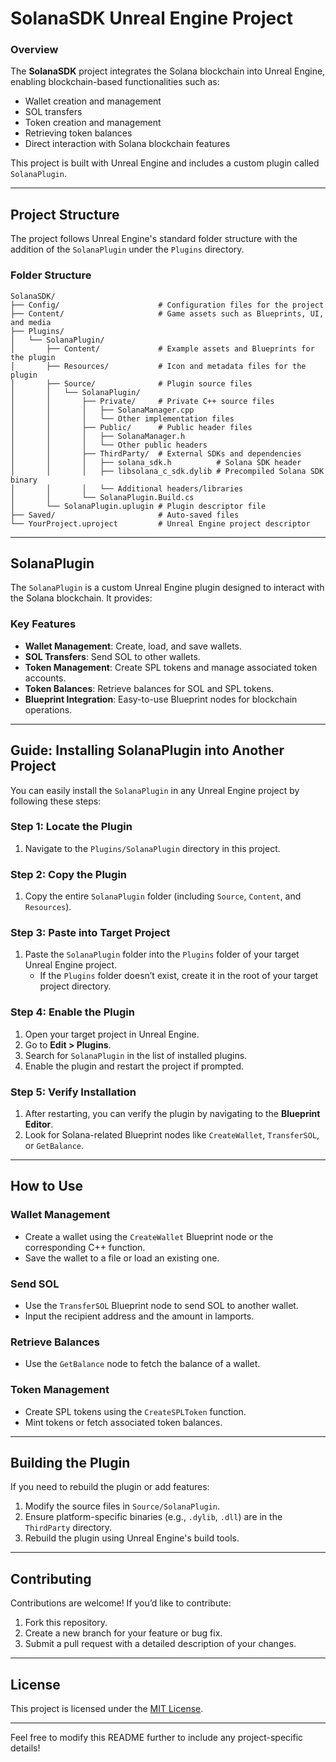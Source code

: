 # **SolanaSDK Unreal Engine Project**

### **Overview**
The **SolanaSDK** project integrates the Solana blockchain into Unreal Engine, enabling blockchain-based functionalities such as:

- Wallet creation and management
- SOL transfers
- Token creation and management
- Retrieving token balances
- Direct interaction with Solana blockchain features

This project is built with Unreal Engine and includes a custom plugin called `SolanaPlugin`.

---

## **Project Structure**

The project follows Unreal Engine's standard folder structure with the addition of the `SolanaPlugin` under the `Plugins` directory.

### **Folder Structure**

```
SolanaSDK/
├── Config/                      # Configuration files for the project
├── Content/                     # Game assets such as Blueprints, UI, and media
├── Plugins/
│   └── SolanaPlugin/
│       ├── Content/             # Example assets and Blueprints for the plugin
│       ├── Resources/           # Icon and metadata files for the plugin
│       ├── Source/              # Plugin source files
│       │   └── SolanaPlugin/
│       │       ├── Private/     # Private C++ source files
│       │       │   ├── SolanaManager.cpp
│       │       │   └── Other implementation files
│       │       ├── Public/      # Public header files
│       │       │   ├── SolanaManager.h
│       │       │   └── Other public headers
│       │       ├── ThirdParty/  # External SDKs and dependencies
│       │       │   ├── solana_sdk.h          # Solana SDK header
│       │       │   ├── libsolana_c_sdk.dylib # Precompiled Solana SDK binary
│       │       │   └── Additional headers/libraries
│       │       └── SolanaPlugin.Build.cs
│       └── SolanaPlugin.uplugin # Plugin descriptor file
├── Saved/                       # Auto-saved files
└── YourProject.uproject         # Unreal Engine project descriptor
```

---

## **SolanaPlugin**

The `SolanaPlugin` is a custom Unreal Engine plugin designed to interact with the Solana blockchain. It provides:

### **Key Features**
- **Wallet Management**: Create, load, and save wallets.
- **SOL Transfers**: Send SOL to other wallets.
- **Token Management**: Create SPL tokens and manage associated token accounts.
- **Token Balances**: Retrieve balances for SOL and SPL tokens.
- **Blueprint Integration**: Easy-to-use Blueprint nodes for blockchain operations.

---

## **Guide: Installing SolanaPlugin into Another Project**

You can easily install the `SolanaPlugin` in any Unreal Engine project by following these steps:

### **Step 1: Locate the Plugin**
1. Navigate to the `Plugins/SolanaPlugin` directory in this project.

### **Step 2: Copy the Plugin**
1. Copy the entire `SolanaPlugin` folder (including `Source`, `Content`, and `Resources`).

### **Step 3: Paste into Target Project**
1. Paste the `SolanaPlugin` folder into the `Plugins` folder of your target Unreal Engine project. 
   - If the `Plugins` folder doesn’t exist, create it in the root of your target project directory.

### **Step 4: Enable the Plugin**
1. Open your target project in Unreal Engine.
2. Go to **Edit > Plugins**.
3. Search for `SolanaPlugin` in the list of installed plugins.
4. Enable the plugin and restart the project if prompted.

### **Step 5: Verify Installation**
1. After restarting, you can verify the plugin by navigating to the **Blueprint Editor**.
2. Look for Solana-related Blueprint nodes like `CreateWallet`, `TransferSOL`, or `GetBalance`.

---

## **How to Use**

### **Wallet Management**
- Create a wallet using the `CreateWallet` Blueprint node or the corresponding C++ function.
- Save the wallet to a file or load an existing one.

### **Send SOL**
- Use the `TransferSOL` Blueprint node to send SOL to another wallet.
- Input the recipient address and the amount in lamports.

### **Retrieve Balances**
- Use the `GetBalance` node to fetch the balance of a wallet.

### **Token Management**
- Create SPL tokens using the `CreateSPLToken` function.
- Mint tokens or fetch associated token balances.

---

## **Building the Plugin**

If you need to rebuild the plugin or add features:

1. Modify the source files in `Source/SolanaPlugin`.
2. Ensure platform-specific binaries (e.g., `.dylib`, `.dll`) are in the `ThirdParty` directory.
3. Rebuild the plugin using Unreal Engine's build tools.

---

## **Contributing**

Contributions are welcome! If you’d like to contribute:
1. Fork this repository.
2. Create a new branch for your feature or bug fix.
3. Submit a pull request with a detailed description of your changes.

---

## **License**

This project is licensed under the [MIT License](LICENSE).

--- 

Feel free to modify this README further to include any project-specific details!
